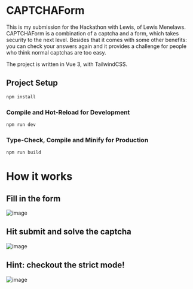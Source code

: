 # CAPTCHAForm
This is my submission for the Hackathon with Lewis, of Lewis Menelaws.<br>
CAPTCHAForm is a combination of a captcha and a form, which takes security to the next level.
Besides that it comes with some other benefits: you can check your answers again and it 
provides a challenge for people who think normal captchas are too easy.

The project is written in Vue 3, with TailwindCSS.

## Project Setup

```sh
npm install
```

### Compile and Hot-Reload for Development

```sh
npm run dev
```

### Type-Check, Compile and Minify for Production

```sh
npm run build
```

# How it works

## Fill in the form
![image](https://github.com/user-attachments/assets/355d9ddd-7533-4d42-8e72-3df8b881cfc9)

## Hit submit and solve the captcha
![image](https://github.com/user-attachments/assets/cee00f83-5154-46c1-8fa9-177b2109c983)

## Hint: checkout the strict mode!
![image](https://github.com/user-attachments/assets/5f2d9f82-de14-4022-8476-c841e7cb194e)

